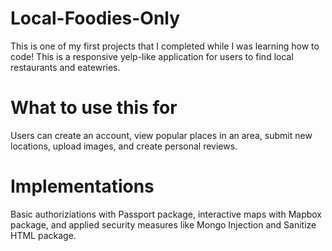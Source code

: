 # Local-Foodies-Only

This is one of my first projects that I completed while I was learning how to code! 
This is a responsive yelp-like application for users to find local restaurants and eatewries. 

# What to use this for

Users can create an account, view popular places in an area, submit new locations, upload images, and create personal reviews.

# Implementations

Basic authoriziations with Passport package, interactive maps with Mapbox package, and applied security measures like
Mongo Injection and Sanitize HTML package. 
